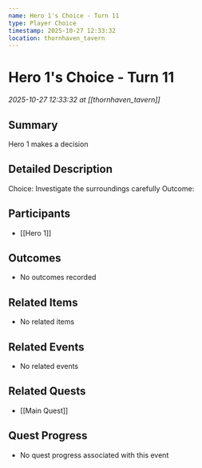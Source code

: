 ```yaml
---
name: Hero 1's Choice - Turn 11
type: Player Choice
timestamp: 2025-10-27 12:33:32
location: thornhaven_tavern
---
```


# Hero 1's Choice - Turn 11

*2025-10-27 12:33:32 at [[thornhaven_tavern]]*

## Summary
Hero 1 makes a decision

## Detailed Description
Choice: Investigate the surroundings carefully
Outcome: 

## Participants
- [[Hero 1]]

## Outcomes
- No outcomes recorded

## Related Items
- No related items

## Related Events
- No related events

## Related Quests
- [[Main Quest]]

## Quest Progress
- No quest progress associated with this event
